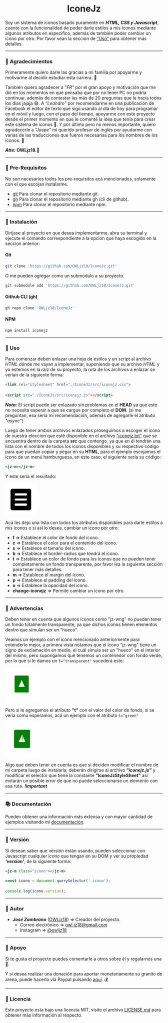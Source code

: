 <h1 align="center">IconeJz</h1>

Soy un sistema de íconos basado puramente en **_HTML, CSS y Javascript_**, cuento con la funcionalidad de poder darle estilos a mis íconos mediante algunos atributos en específico, además de también poder cambiar un ícono por otro. Por favor vean la sección de ["Uso"](#uso) para obtener más detalles.

- - -

### 💌 Agradecimientos ###

Primeramente quiero darle las gracias a mi familia por apoyarme y motivarme al decidir estudiar esta carrera. 💚

También quiero agradecer a _"FR"_ por el gran apoyo y motivación que me dió en los momentos en que pensaba que por no tener PC no podria continuar, además de contestar las más de 20 preguntas que le hacía todos los días jajaja 😅. A _"Leandro"_ por recomendarme en una publicación de Facebook el editor de texto que sigo usando al día de hoy para programar en el móvil y luego, con el paso del tiempo, apoyarme con este proyecto desde el primer momento en que le comenté la idea que tenía para crear este sistema de íconos 🌠. Y por último pero no menos importante, quiero agradecerle a _"Jaspe"_ mi querido profesor de inglés por ayudarme con varias de las traducciones que fueron necesarias para los nombres de los íconos. 🎉

**_Atte:_ OWLjz18.🦉**

- - -

### 📝 Pre-Requisitos ### 

No son necesarios todos los pre-requisitos acá mencionados, solamente con el que escojan instalarme.

  * [git](https://git-scm.com/) Para clonar el repositorio mediante git.
  * [gh](https://cli.github.com) Para clonar el repositorio mediante gh (cli de github).
  * [npm](https://npmjs.com) Para clonar el repositorio mediante npm.


- - -

### 🔧 Instalación ### 

Diríjase al proyecto en que desea implementarme, abra su terminal y ejecute el comando correspondiente a la opcion que haya escogido en la seccion anterior:

#### Git

``` sh
git clone 'https://github.com/OWLjz18/IconeJz.git'
```

O me pueden agregar como un submodulo a su proyecto.

``` sh
git submodule add 'https://github.com/OWLjz18/IconeJz.git'
```

#### Github CLI (gh)

``` sh
gh repo clone 'OWLjz18/IconeJz'
```

#### NPM

``` sh
npm install iconejz
```

- - -

### 🔎 Uso ### 

Para comenzar deben enlazar una hoja de estilos y un script al archivo _HTML_ dónde me vayan a implementar, suponiendo que su archivo _HTML_ y yo estemos en la raíz de su proyecto, la ruta de los archivos a enlazar se verían de la siguiente forma:

``` html
<link rel="stylesheet" href="./IconeJz/src/iconejz.css">

<script src="./IconeJz/src/iconejz.js"></script>
```

**_Nota:_** El script puede ser enlazado sin problemas en el **HEAD** ya que este no necesita esperar a que se cargue por completo el **DOM**. (si me preguntan, esa sería mi recomendación, además de agregarle el atributo _"async"_)

Luego de tener ambos archivos enlazados proseguimos a escoger el ícono de nuestra elección que esté disponible en el archivo ["iconejz.txt"](./src/iconejz.txt) que se encuentra dentro de la carpeta **src** que contengo, ya que en él tendrán una lista con el nombre de todos los íconos disponibles y su respectivo código para que puedan copiar y pegar en su **HTML**, para el ejemplo escojamos el ícono de un menú hamburguesa, en este caso, el siguiente sería su código:

``` html
<jz-m></jz-m>
```

Y este sería el resultado:

<img width="100px" height="100px" alt="Ejemplo del ícono 'jz-m'" src="https://raw.githubusercontent.com/OWLjz18/Imagenes/main/IconeJz/ejemplo-0.png" />

Acá les dejo una lista con todos los atributos disponibles para darle estilos a mis íconos o si así lo desea, cambiar un icono por otro:

  * **f** => Establece el color de fondo del ícono.
  * **c** => Establece el color para el contenido del ícono.
  * **s** => Establece el tamaño del ícono.
  * **b** => Establece el border-radius que tendrá el ícono.
  * **t** => Establece un color de fondo para los íconos que no pueden tener completamente un fondo transparente, por favor lea la siguiente sección para tener más detalles.
  * **m** => Establece el margin del ícono.
  * **p** => Establece el padding del ícono.
  * **o** => Establece la opacidad del ícono.
  * **change-iconejz** => Permite cambiar un ícono por otro.

- - - 

### 👀 Advertencias ###

Deben tener en cuenta que algunos íconos como "jz-wng" no pueden tener un fondo totalmente transparente, ya que dichos íconos tienen elementos dentro que simulan ser un "hueco".

Veamos un ejemplo con el ícono mencionado anteriormente para entenderlo mejor, a primera vista notamos que el ícono "jz-wng" tiene un signo de exclamación en medio, el cuál simula ser un "hueco" en el interior del mismo, pero supongamos que tenemos un contenedor con fondo verde, por lo que si le damos un `f="transparent"` sucederá esto:

<img width="110px" height="110px" alt="Ejemplo del ícono 'jz-wng' sin el atributo 't'" src="https://raw.githubusercontent.com/OWLjz18/Imagenes/main/IconeJz/ejemplo-1.png" />

Pero si le agregamos el atributo **"t"** con el valor del color de fondo, si se vería como esperamos, acá un ejemplo con el atributo `t="green"`

<img width="110px" height="110px" alt="Ejemplo del ícono 'jz-wng' con el atributo 't'" src="https://raw.githubusercontent.com/OWLjz18/Imagenes/main/IconeJz/ejemplo-2.png" />

Algo que deben tener en cuenta es que si deciden modificar el nombre de mi carpeta luego de instalarla, deberán dirigirse al archivo _**"iconejz.js"**_ y modificar el selector que tiene la constante **"IconeJzStyleSheet"** así evitarán un posible error de que no puede seleccionarse un elemento con esa ruta.   _**!important**_

- - -

### 📚 Documentación ###

Pueden obtener una información más extensa y con mayor cantidad de ejemplos visitando mí [documentación](https://owljz18.github.io/IconeJzDoc).

- - -

### 📌 Versión ### 

Si desean saber que versión están usando, pueden seleccionar con Javascript cualquier ícono que tengan en su DOM y ver su propiedad **_'version'_**, de la siguiente forma:

``` html
<jz-m class="icono"></jz-m>
```

``` javascript
const icono = document.querySelector('.icono');

console.log(icono.version);
```

- - - 

### 🦉 Autor ###

  * *__José Zambrano__* ([OWLjz18](https://github.com/OWLjz18)) => Creador del proyecto.
    * Correo electrónico => <owl.jz18@gmail.com>
    * Instagram => [@owljz18](https://instagram.com/owljz18)

- - -

### 🤝 Apoyo ###

Si te gusta el proyecto puedes comentarle a otros sobre él y regalarnos una 🌟.

Y si desea realizar una donación para aportar monetariamente su granito de arena, puede hacerlo vía Paypal pulsando [aquí](https://www.paypal.me/IconeJz). 💰

- - -

### 📃 Licencia ###

Este proyecto esta bajo una licencia MIT, visite el archivo [LICENSE.md](./LICENSE.md) para obtener más información al respecto.
